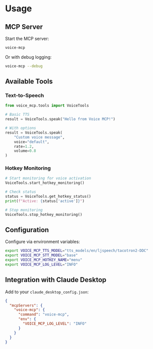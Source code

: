 # Usage

## MCP Server

Start the MCP server:

```bash
voice-mcp
```

Or with debug logging:

```bash
voice-mcp --debug
```

## Available Tools

### Text-to-Speech

```python
from voice_mcp.tools import VoiceTools

# Basic TTS
result = VoiceTools.speak("Hello from Voice MCP!")

# With options
result = VoiceTools.speak(
    "Custom voice message",
    voice="default",
    rate=1.2,
    volume=0.8
)
```

### Hotkey Monitoring

```python
# Start monitoring for voice activation
VoiceTools.start_hotkey_monitoring()

# Check status
status = VoiceTools.get_hotkey_status()
print(f"Active: {status['active']}")

# Stop monitoring
VoiceTools.stop_hotkey_monitoring()
```

## Configuration

Configure via environment variables:

```bash
export VOICE_MCP_TTS_MODEL="tts_models/en/ljspeech/tacotron2-DDC"
export VOICE_MCP_STT_MODEL="base"
export VOICE_MCP_HOTKEY_NAME="menu"
export VOICE_MCP_LOG_LEVEL="INFO"
```

## Integration with Claude Desktop

Add to your `claude_desktop_config.json`:

```json
{
  "mcpServers": {
    "voice-mcp": {
      "command": "voice-mcp",
      "env": {
        "VOICE_MCP_LOG_LEVEL": "INFO"
      }
    }
  }
}
```
